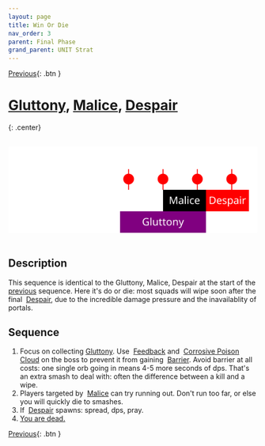 ```yaml
---
layout: page
title: Win Or Die
nav_order: 3
parent: Final Phase
grand_parent: UNIT Strat
---
```


[Previous](seq2.html){: .btn }

# [Gluttony], [Malice], [Despair]
{: .center}

<img class="divider">

<img class="seq-img" src="../../timelines/images/phase4/seq3.svg">

<img class="divider">

## Description
This sequence is identical to the Gluttony, Malice, Despair at the start of the [previous](seq2.html) sequence.
Here it's do or die: most squads will wipe soon after the final <img class="inline empowered_add"> [Despair], due to the incredible damage pressure and the inavailablity of portals.

## Sequence
1. Focus on collecting [Gluttony]. Use <img class="inline feedback"> [Feedback](https://wiki.guildwars2.com/wiki/Feedback) and <img class="inline cpc"> [Corrosive Poison Cloud](https://wiki.guildwars2.com/wiki/Corrosive_Poison_Cloud) on the boss to prevent it from gaining <img class="inline barrier"> [Barrier](https://wiki.guildwars2.com/wiki/Barrier). Avoid barrier at all costs: one single orb going in means 4-5 more seconds of dps. That's an extra smash to deal with: often the difference between a kill and a wipe.
2. Players targeted by <img class="inline empowered_add"> [Malice] can try running out. Don't run too far, or else you will quickly die to smashes.
3. If <img class="inline empowered_add"> [Despair] spawns: spread, dps, pray.
4. [You are dead.](https://www.youtube.com/watch?v=dNQs_Bef_V8)

[Previous](seq3.html){: .btn }

[Gluttony]: ../../mechanics/aspects/gluttony.html
[Malice]: ../../mechanics/aspects/malice.html
[Despair]: ../../mechanics/aspects/despair.html